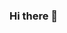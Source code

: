### Hi there 👋

<!--
**oliverchien/oliverchien** is a ✨ _special_ ✨ repository because its `README.md` (this file) appears on your GitHub profile.

Here are some ideas to get you started:

- 🔭 I’m currently working on RedTron Tech
- 🌱 I’m currently learning CyberDog project
- 👯 I’m looking to collaborate on Taiwan
- 🤔 I’m looking for help with CyberDog coding
- 💬 Ask me about as you want
- 📫 How to reach me: e-mail oliver4oliver@gmail.com
- 😄 Pronouns: ...
- ⚡ Fun fact: ...
-->
